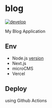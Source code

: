 # blog

[![develop](https://github.com/dsk52/blog/actions/workflows/develop.yml/badge.svg?branch=develop)](https://github.com/dsk52/blog/actions/workflows/develop.yml)

My Blog Application

## Env

-   Node.js [version](https://github.com/dsk52/blog/blob/master/.tool-versions)
-   Next.js
-   microCMS
-   Vercel

## Deploy

using Github Actions

